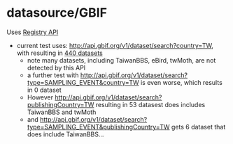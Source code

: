 # datasource/GBIF
Uses [Registry API](https://www.gbif.org/developer/registry)

* current test uses: http://api.gbif.org/v1/dataset/search?country=TW, with resulting in [440 datasets](https://github.com/imaptwlife/datasource/blob/master/gbif-twdatasets-20190518.csv)
  * note many datasets, including TaiwanBBS, eBird, twMoth, are not detected by this API
  * a further test with http://api.gbif.org/v1/dataset/search?type=SAMPLING_EVENT&country=TW is even worse, which results in 0 dataset
  * However http://api.gbif.org/v1/dataset/search?publishingCountry=TW resulting in 53 datasest does includes TaiwanBBS and twMoth
  * and http://api.gbif.org/v1/dataset/search?type=SAMPLING_EVENT&publishingCountry=TW gets 6 dataset that does include TaiwanBBS...
